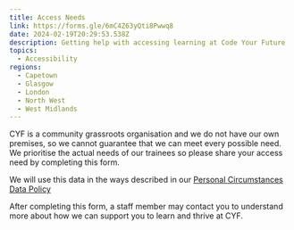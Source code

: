 ```yaml
---
title: Access Needs
link: https://forms.gle/6mC4Z63yQti8Pwwq8
date: 2024-02-19T20:29:53.538Z
description: Getting help with accessing learning at Code Your Future
topics:
  - Accessibility
regions:
  - Capetown
  - Glasgow
  - London
  - North West
  - West Midlands
---
```

CYF is a community grassroots organisation and we do not have our own premises, so we cannot guarantee that we can meet every possible need. We prioritise the actual needs of our trainees so please share your access need by completing this form.

We will use this data in the ways described in our [Personal Circumstances Data Policy](https://docs.google.com/document/d/10InrZgoyQye0lwa6okL1px8HBnm3CeD32yyZCJOnECA/edit?usp=sharing)

After completing this form, a staff member may contact you to understand more about how we can support you to learn and thrive at CYF.
